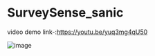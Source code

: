 # SurveySense_sanic

video demo link-:https://youtu.be/yuq3mg4qU50

![image](https://github.com/user-attachments/assets/a40273bc-5c6d-40ee-aaa4-4acf89ab5d9c)
